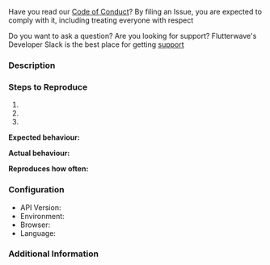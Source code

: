 Have you read our [Code of Conduct](https://github.com/Flutterwave/FLW_OSS_PROJ_1/blob/main/.github/CODE_OF_CONDUCT.md)? By filing an Issue, you are expected to comply with it, including treating everyone with respect

Do you want to ask a question? Are you looking for support? Flutterwave's Developer Slack is the best place for getting [support](https://join.slack.com/t/flutterwavedevelopers/shared_invite/zt-2cfruh8ts-1ysacqoFJjyYQgFTr4zyHw)

### Description

<!-- Description of the issue -->

### Steps to Reproduce

1. <!-- First Step -->
2. <!-- Second Step -->
3. <!-- and so on… -->

**Expected behaviour:**

<!-- What you expect to happen -->

**Actual behaviour:**

<!-- What actually happens -->

**Reproduces how often:**

<!-- What percentage of the time does it reproduce? -->

### Configuration

- API Version: <!-- v2 or v3 -->
- Environment: <!-- test mode or live mode  -->
- Browser: <!-- [all | Chrome XX | Firefox XX | IE XX | Safari XX | Mobile Chrome XX | Android X.X Web Browser | iOS XX Safari | iOS XX UIWebView | iOS XX WKWebView ]  -->
- Language: <!-- [all | Node X.X | TypeScript X.X | Python X.X | ES6/7 | ES5 | Dart | Android X.X | PHP X.X | Laravel X.X ]  -->

### Additional Information

<!-- Any additional information, configuration or data that might be necessary to reproduce the issue e.g. detailed explanation, stack traces, related issues, suggestions on how to fix, links for us to have context like StackOverflow, Gitter, etc. -->
